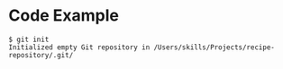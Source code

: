 # Code Example
```
$ git init
Initialized empty Git repository in /Users/skills/Projects/recipe-repository/.git/
```
